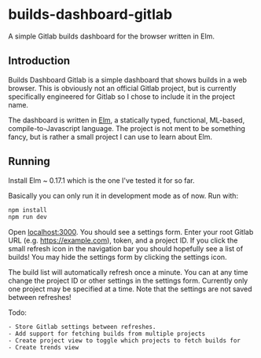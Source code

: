 # builds-dashboard-gitlab

A simple Gitlab builds dashboard for the browser written in Elm.

## Introduction

Builds Dashboard Gitlab is a simple dashboard that shows builds in a web
browser. This is obviously not an official Gitlab project, but is currently
specifically engineered for Gitlab so I chose to include it in the project
name.

The dashboard is written in [Elm](http://elm-lang.org/), a statically typed,
functional, ML-based, compile-to-Javascript language. The project is not ment
to be something fancy, but is rather a small project I can use to learn about
Elm.

## Running

Install Elm ~ 0.17.1 which is the one I've tested it for so far.

Basically you can only run it in development mode as of now. Run with:

```bash
npm install
npm run dev
```

Open [localhost:3000](http://localhost:3000). You should see a settings form.
Enter your root Gitlab URL (e.g. https://example.com), token, and a project
ID. If you click the small refresh icon in the navigation bar you should
hopefully see a list of builds! You may hide the settings form by clicking the
settings icon.

The build list will automatically refresh once a minute. You can at any time
change the project ID or other settings in the settings form. Currently only
one project may be specified at a time. Note that the settings are not saved
between refreshes!

Todo:

    - Store Gitlab settings between refreshes.
    - Add support for fetching builds from multiple projects
    - Create project view to toggle which projects to fetch builds for
    - Create trends view